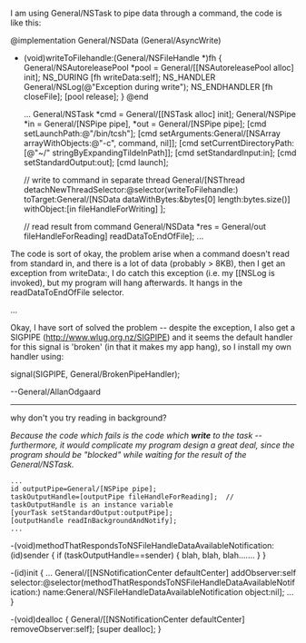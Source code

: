 I am using General/NSTask to pipe data through a command, the code is like this:
    
@implementation General/NSData (General/AsyncWrite)
- (void)writeToFilehandle:(General/NSFileHandle *)fh
{
   General/NSAutoreleasePool *pool = General/[[NSAutoreleasePool alloc] init];
NS_DURING
   [fh writeData:self];
NS_HANDLER
   General/NSLog(@"Exception during write");
NS_ENDHANDLER
   [fh closeFile];
   [pool release];
}
@end

   ...
   General/NSTask *cmd = General/[[NSTask alloc] init];
   General/NSPipe *in = General/[NSPipe pipe], *out = General/[NSPipe pipe];
   [cmd setLaunchPath:@"/bin/tcsh"];
   [cmd setArguments:General/[NSArray arrayWithObjects:@"-c", command, nil]];
   [cmd setCurrentDirectoryPath:[@"~/" stringByExpandingTildeInPath]];
   [cmd setStandardInput:in];
   [cmd setStandardOutput:out];
   [cmd launch];

   // write to command in separate thread
   General/[NSThread detachNewThreadSelector:@selector(writeToFilehandle:)
      toTarget:General/[NSData dataWithBytes:&bytes[0] length:bytes.size()]
      withObject:[in fileHandleForWriting]
   ];

   // read result from command
   General/NSData *res = General/out fileHandleForReading] readDataToEndOfFile];
   ...


The code is sort of okay, the problem arise when a command doesn't read from standard in, and there is a lot of data (probably > 8KB), then I get an exception from writeData:, I do catch this exception (i.e. my [[NSLog is invoked), but my program will hang afterwards. It hangs in the readDataToEndOfFile selector.

...

Okay, I have sort of solved the problem -- despite the exception, I also get a SIGPIPE (http://www.wlug.org.nz/SIGPIPE) and it seems the default handler for this signal is 'broken' (in that it makes my app hang), so I install my own handler using:
    
signal(SIGPIPE, General/BrokenPipeHandler);

--General/AllanOdgaard


----

why don't you try reading in background?

*Because the code which fails is the code which **write** to the task -- furthermore, it would complicate my program design a great deal, since the program should be "blocked" while waiting for the result of the General/NSTask.*

    

    ...
    id outputPipe=General/[NSPipe pipe];
    taskOutputHandle=[outputPipe fileHandleForReading];  // taskOutputHandle is an instance variable
    [yourTask setStandardOutput:outputPipe];
    [outputHandle readInBackgroundAndNotify];
    ...

-(void)methodThatRespondsToNSFileHandleDataAvailableNotification:(id)sender {
    if (taskOutputHandle==sender) {
        blah, blah, blah.......
    }
}

-(id)init {
    ...
    General/[[NSNotificationCenter defaultCenter] addObserver:self 
        selector:@selector(methodThatRespondsToNSFileHandleDataAvailableNotification:)
        name:General/NSFileHandleDataAvailableNotification
        object:nil];
    ...
}

-(void)dealloc { 
    General/[[NSNotificationCenter defaultCenter] removeObserver:self]; 
    [super dealloc];
}

